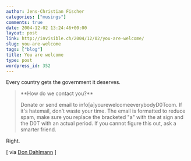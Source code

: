```yaml
---
author: Jens-Christian Fischer
categories: ["musings"]
comments: true
date: 2004-12-02 13:24:46+00:00
layout: post
link: http://invisible.ch/2004/12/02/you-are-welcome/
slug: you-are-welcome
tags: ["blog"]
title: You are welcome
type: post
wordpress_id: 352
---
```


Every country gets the government it deserves. 



<blockquote>
**How do we contact you?**  

Donate or send email to info[a]yourewelcomeeverybodyD0Tcom. If it's hatemail, don't waste your time.
The email is formatted to reduce spam, make sure you replace the bracketed "a" with the at sign and the D0T with an actual period. If you cannot figure this out, ask a smarter friend.
</blockquote>



Right. 

[ via [Don Dahlmann](http://don.antville.org/stories/991356/) ]

